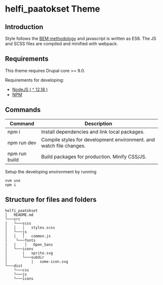 # helfi_paatokset Theme

## Introduction

Style follows the [BEM methodology](http://getbem.com/) and javascript is written as ES6. The JS and SCSS files are compiled and minified with webpack.

## Requirements

This theme requires Drupal core >= 9.0.

Requirements for developing:

- [NodeJS ( ^ 12.18 )](https://nodejs.org/en/)
- [NPM](https://npmjs.com/)

## Commands

| Command       | Description                                                         |
| ------------- | ------------------------------------------------------------------- |
| npm i         | Install dependencies and link local packages.                       |
| npm run dev   | Compile styles for development environment. and watch file changes. |
| npm run build | Build packages for production. Minify CSS/JS.                       |

Setup the developing environment by running

    nvm use
    npm i

## Structure for files and folders

```
helfi_paatokset
│   README.md
└───src
│   └───scss
│   │   │   styles.scss
│   └───js
│   │   │   common.js
|    └───fonts
|   |    │   Open_Sans
│   └───icons
│       |   sprite.svg
│       └───subdir
│           |   some-icon.svg
└───dist
    └───css
    └───js
    └───icons
```
